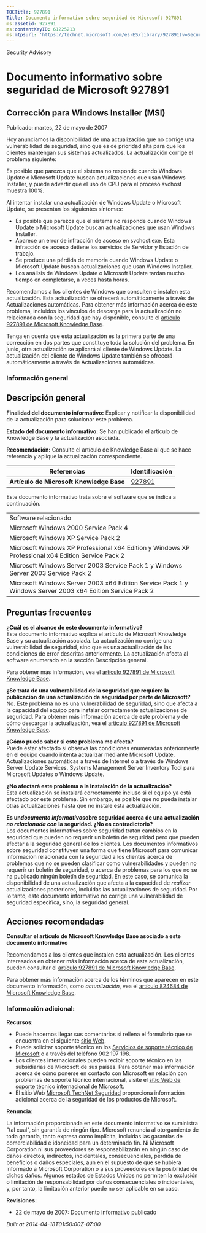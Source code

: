 ```yaml
---
TOCTitle: 927891
Title: Documento informativo sobre seguridad de Microsoft 927891
ms:assetid: 927891
ms:contentKeyID: 61225213
ms:mtpsurl: 'https://technet.microsoft.com/es-ES/library/927891(v=Security.10)'
---
```


Security Advisory

Documento informativo sobre seguridad de Microsoft 927891
=========================================================

Corrección para Windows Installer (MSI)
---------------------------------------

Publicado: martes, 22 de mayo de 2007

Hoy anunciamos la disponibilidad de una actualización que no corrige una vulnerabilidad de seguridad, sino que es de prioridad alta para que los clientes mantengan sus sistemas actualizados. La actualización corrige el problema siguiente:

Es posible que parezca que el sistema no responde cuando Windows Update o Microsoft Update buscan actualizaciones que usan Windows Installer, y puede advertir que el uso de CPU para el proceso svchost muestra 100%.

Al intentar instalar una actualización de Windows Update o Microsoft Update, se presentan los siguientes síntomas:

-   Es posible que parezca que el sistema no responde cuando Windows Update o Microsoft Update buscan actualizaciones que usan Windows Installer.
-   Aparece un error de infracción de acceso en svchost.exe. Esta infracción de acceso detiene los servicios de Servidor y Estación de trabajo.
-   Se produce una pérdida de memoria cuando Windows Update o Microsoft Update buscan actualizaciones que usan Windows Installer.
-   Los análisis de Windows Update o Microsoft Update tardan mucho tiempo en completarse, a veces hasta horas.

Recomendamos a los clientes de Windows que consulten e instalen esta actualización. Esta actualización se ofrecerá automáticamente a través de Actualizaciones automáticas. Para obtener más información acerca de este problema, incluidos los vínculos de descarga para la actualización no relacionada con la seguridad que hay disponible, consulte el [artículo 927891 de Microsoft Knowledge Base](http://support.microsoft.com/kb/927891).

Tenga en cuenta que esta actualización es la primera parte de una corrección en dos partes que constituye toda la solución del problema. En junio, otra actualización se aplicará al cliente de Windows Update. La actualización del cliente de Windows Update también se ofrecerá automáticamente a través de Actualizaciones automáticas.

### Información general

Descripción general
-------------------

**Finalidad del documento informativo:** Explicar y notificar la disponibilidad de la actualización para solucionar este problema.

**Estado del documento informativo:** Se han publicado el artículo de Knowledge Base y la actualización asociada.

**Recomendación:** Consulte el artículo de Knowledge Base al que se hace referencia y aplique la actualización correspondiente.

| Referencias                              | Identificación                                   |
|------------------------------------------|--------------------------------------------------|
| **Artículo de Microsoft Knowledge Base** | [927891](http://support.microsoft.com/kb/927891) |

Este documento informativo trata sobre el software que se indica a continuación.

|                                                                                                           |
|-----------------------------------------------------------------------------------------------------------|
| Software relacionado                                                                                      |
| Microsoft Windows 2000 Service Pack 4                                                                     |
| Microsoft Windows XP Service Pack 2                                                                       |
| Microsoft Windows XP Professional x64 Edition y Windows XP Professional x64 Edition Service Pack 2        |
| Microsoft Windows Server 2003 Service Pack 1 y Windows Server 2003 Service Pack 2                         |
| Microsoft Windows Server 2003 x64 Edition Service Pack 1 y Windows Server 2003 x64 Edition Service Pack 2 |

Preguntas frecuentes
--------------------

**¿Cuál es el alcance de este documento informativo?**  
Este documento informativo explica el artículo de Microsoft Knowledge Base y su actualización asociada. La actualización no corrige una vulnerabilidad de seguridad, sino que es una actualización de las condiciones de error descritas anteriormente. La actualización afecta al software enumerado en la sección Descripción general.

Para obtener más información, vea el [artículo 927891 de Microsoft Knowledge Base](http://support.microsoft.com/kb/927891).

**¿Se trata de una vulnerabilidad de la seguridad que requiere la publicación de una actualización de seguridad por parte de Microsoft?**  
No. Este problema no es una vulnerabilidad de seguridad, sino que afecta a la capacidad del equipo para instalar correctamente actualizaciones de seguridad. Para obtener más información acerca de este problema y de cómo descargar la actualización, vea el [artículo 927891 de Microsoft Knowledge Base](http://support.microsoft.com/kb/927891).

**¿Cómo puedo saber si este problema me afecta?**  
Puede estar afectado si observa las condiciones enumeradas anteriormente en el equipo cuando intenta actualizar mediante Microsoft Update, Actualizaciones automáticas a través de Internet o a través de Windows Server Update Services, Systems Management Server Inventory Tool para Microsoft Updates o Windows Update.

**¿No afectará este problema a la instalación de la actualización?**  
Esta actualización se instalará correctamente incluso si el equipo ya está afectado por este problema. Sin embargo, es posible que no pueda instalar otras actualizaciones hasta que no instale esta actualización.

**Es un*documento informativo*sobre seguridad acerca de una actualización** ***no relacionada con*** **la seguridad. ¿No es contradictorio?**  
Los documentos informativos sobre seguridad tratan cambios en la seguridad que pueden no requerir un boletín de seguridad pero que pueden afectar a la seguridad general de los clientes. Los documentos informativos sobre seguridad constituyen una forma que tiene Microsoft para comunicar información relacionada con la seguridad a los clientes acerca de problemas que no se pueden clasificar como vulnerabilidades y pueden no requerir un boletín de seguridad, o acerca de problemas para los que no se ha publicado ningún boletín de seguridad. En este caso, se comunica la disponibilidad de una actualización que afecta a la capacidad de *realizar* actualizaciones posteriores, incluidas las actualizaciones de seguridad. Por lo tanto, este documento informativo no corrige una vulnerabilidad de seguridad específica, sino, la seguridad general.

Acciones recomendadas
---------------------

**Consultar el artículo de Microsoft Knowledge Base asociado a este documento informativo**

Recomendamos a los clientes que instalen esta actualización. Los clientes interesados en obtener más información acerca de esta actualización, pueden consultar el [artículo 927891 de Microsoft Knowledge Base](http://support.microsoft.com/kb/927891).

Para obtener más información acerca de los términos que aparecen en este documento información, como *actualización*, vea el [artículo 824684 de Microsoft Knowledge Base](http://support.microsoft.com/kb/824684).

### Información adicional:

**Recursos:**

-   Puede hacernos llegar sus comentarios si rellena el formulario que se encuentra en el siguiente [sitio Web](https://support.microsoft.com/common/survey.aspx?scid=sw;en;1257&amp;showpage=1&amp;ws=technet&amp;sd=tech).
-   Puede solicitar soporte técnico en los [Servicios de soporte técnico de Microsoft](http://support.microsoft.com/default.aspx?scid=fh;es-es;incidentsubmit) o a través del teléfono 902 197 198.
-   Los clientes internacionales pueden recibir soporte técnico en las subsidiarias de Microsoft de sus países. Para obtener más información acerca de cómo ponerse en contacto con Microsoft en relación con problemas de soporte técnico internacional, visite el [sitio Web de soporte técnico internacional de Microsoft](http://go.microsoft.com/fwlink/?linkid=21155).
-   El sitio Web [Microsoft TechNet Seguridad](http://www.microsoft.com/spain/technet/seguridad/default.mspx) proporciona información adicional acerca de la seguridad de los productos de Microsoft.

**Renuncia:**

La información proporcionada en este documento informativo se suministra "tal cual", sin garantía de ningún tipo. Microsoft renuncia al otorgamiento de toda garantía, tanto expresa como implícita, incluidas las garantías de comerciabilidad e idoneidad para un determinado fin. Ni Microsoft Corporation ni sus proveedores se responsabilizarán en ningún caso de daños directos, indirectos, incidentales, consecuenciales, pérdida de beneficios o daños especiales, aun en el supuesto de que se hubiera informado a Microsoft Corporation o a sus proveedores de la posibilidad de dichos daños. Algunos estados de Estados Unidos no permiten la exclusión o limitación de responsabilidad por daños consecuenciales o incidentales, y, por tanto, la limitación anterior puede no ser aplicable en su caso.

**Revisiones:**

-   22 de mayo de 2007: Documento informativo publicado

*Built at 2014-04-18T01:50:00Z-07:00*
